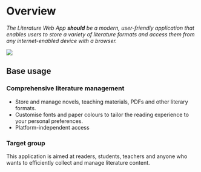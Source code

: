 # Overview
*The Literature Web App **should** be a modern, user-friendly application that enables users to 
store a variety of literature formats and access them from any internet-enabled device with a browser.*

![](https://img.shields.io/github/issues/pandao/editor.md.svg)

## Base usage
### Comprehensive literature management
- Store and manage novels, teaching materials, PDFs and other literary formats.
- Customise fonts and paper colours to tailor the reading experience to your personal preferences.
- Platform-independent access

### Target group
This application is aimed at readers, students, teachers and anyone who wants to efficiently collect and manage literature content.
